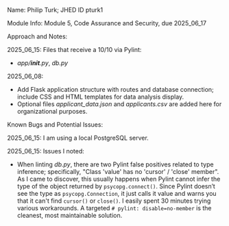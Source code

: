 Name: Philip Turk; JHED ID pturk1

Module Info: Module 5, Code Assurance and Security, due 2025_06_17

Approach and Notes:

2025_06_15: Files that receive a 10/10 via Pylint: 
- *app/__init__.py*, *db.py*

2025_06_08: 
- Add Flask application structure with routes and database connection; include CSS and HTML templates for data analysis display.
- Optional files *applicant_data.json* and *applicants.csv* are added here for organizational purposes.

Known Bugs and Potential Issues:

2025_06_15: I am using a local PostgreSQL server.

2025_06_15: Issues I noted:
- When linting *db.py*, there are two Pylint false positives related to type inference; specifically, "Class 'value' has no 'cursor' / 'close' member". As I came to discover, this usually happens when Pylint cannot infer the type of the object returned by `psycopg.connect()`. Since Pylint doesn’t see the type as `psycopg.Connection`, it just calls it value and warns you that it can't find `cursor()` or `close()`. I easily spent 30 minutes trying various workarounds. A targeted `# pylint: disable=no-member` is the cleanest, most maintainable solution. 